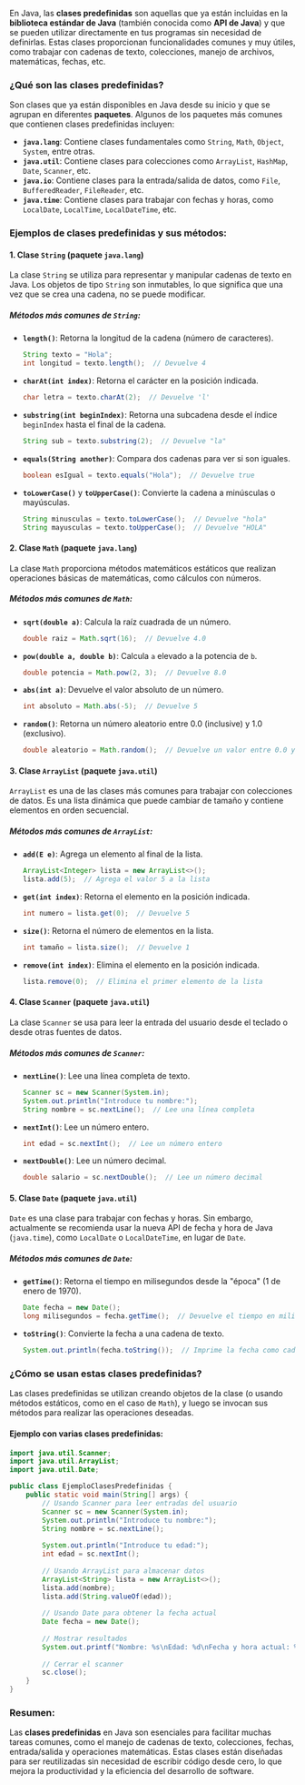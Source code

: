 En Java, las **clases predefinidas** son aquellas que ya están incluidas en la **biblioteca estándar de Java** (también conocida como **API de Java**) y que se pueden utilizar directamente en tus programas sin necesidad de definirlas. Estas clases proporcionan funcionalidades comunes y muy útiles, como trabajar con cadenas de texto, colecciones, manejo de archivos, matemáticas, fechas, etc.

### ¿Qué son las clases predefinidas?

Son clases que ya están disponibles en Java desde su inicio y que se agrupan en diferentes **paquetes**. Algunos de los paquetes más comunes que contienen clases predefinidas incluyen:

- **`java.lang`**: Contiene clases fundamentales como `String`, `Math`, `Object`, `System`, entre otras.
- **`java.util`**: Contiene clases para colecciones como `ArrayList`, `HashMap`, `Date`, `Scanner`, etc.
- **`java.io`**: Contiene clases para la entrada/salida de datos, como `File`, `BufferedReader`, `FileReader`, etc.
- **`java.time`**: Contiene clases para trabajar con fechas y horas, como `LocalDate`, `LocalTime`, `LocalDateTime`, etc.

### Ejemplos de clases predefinidas y sus métodos:

#### 1. **Clase `String` (paquete `java.lang`)**

La clase `String` se utiliza para representar y manipular cadenas de texto en Java. Los objetos de tipo `String` son inmutables, lo que significa que una vez que se crea una cadena, no se puede modificar.

##### Métodos más comunes de `String`:

- **`length()`**: Retorna la longitud de la cadena (número de caracteres).
    ```java
    String texto = "Hola";
    int longitud = texto.length();  // Devuelve 4
    ```
    
- **`charAt(int index)`**: Retorna el carácter en la posición indicada.
    ```java
    char letra = texto.charAt(2);  // Devuelve 'l'
    ```
    
- **`substring(int beginIndex)`**: Retorna una subcadena desde el índice `beginIndex` hasta el final de la cadena.
    ```java
    String sub = texto.substring(2);  // Devuelve "la"
    ```
    
- **`equals(String another)`**: Compara dos cadenas para ver si son iguales.
    ```java
    boolean esIgual = texto.equals("Hola");  // Devuelve true
    ```
    
- **`toLowerCase()`** y **`toUpperCase()`**: Convierte la cadena a minúsculas o mayúsculas.
    ```java
    String minusculas = texto.toLowerCase();  // Devuelve "hola"
    String mayusculas = texto.toUpperCase();  // Devuelve "HOLA"
    ```

#### 2. **Clase `Math` (paquete `java.lang`)**

La clase `Math` proporciona métodos matemáticos estáticos que realizan operaciones básicas de matemáticas, como cálculos con números.
##### Métodos más comunes de `Math`:

- **`sqrt(double a)`**: Calcula la raíz cuadrada de un número.
    ```java
    double raiz = Math.sqrt(16);  // Devuelve 4.0
    ```
    
- **`pow(double a, double b)`**: Calcula `a` elevado a la potencia de `b`.
    ```java
    double potencia = Math.pow(2, 3);  // Devuelve 8.0
    ```
    
- **`abs(int a)`**: Devuelve el valor absoluto de un número.
    ```java
    int absoluto = Math.abs(-5);  // Devuelve 5
    ```
    
- **`random()`**: Retorna un número aleatorio entre 0.0 (inclusive) y 1.0 (exclusivo).
    ```java
    double aleatorio = Math.random();  // Devuelve un valor entre 0.0 y 1.0
    ```

#### 3. **Clase `ArrayList` (paquete `java.util`)**

`ArrayList` es una de las clases más comunes para trabajar con colecciones de datos. Es una lista dinámica que puede cambiar de tamaño y contiene elementos en orden secuencial.
##### Métodos más comunes de `ArrayList`:

- **`add(E e)`**: Agrega un elemento al final de la lista.
    ```java
    ArrayList<Integer> lista = new ArrayList<>();
    lista.add(5);  // Agrega el valor 5 a la lista
    ```
    
- **`get(int index)`**: Retorna el elemento en la posición indicada.
    ```java
    int numero = lista.get(0);  // Devuelve 5
    ```
    
- **`size()`**: Retorna el número de elementos en la lista.
    ```java
    int tamaño = lista.size();  // Devuelve 1
    ```
    
- **`remove(int index)`**: Elimina el elemento en la posición indicada.
    ```java
    lista.remove(0);  // Elimina el primer elemento de la lista
    ```

#### 4. **Clase `Scanner` (paquete `java.util`)**
La clase `Scanner` se usa para leer la entrada del usuario desde el teclado o desde otras fuentes de datos.
##### Métodos más comunes de `Scanner`:

- **`nextLine()`**: Lee una línea completa de texto.
    ```java
    Scanner sc = new Scanner(System.in);
    System.out.println("Introduce tu nombre:");
    String nombre = sc.nextLine();  // Lee una línea completa
    ```
    
- **`nextInt()`**: Lee un número entero.
    ```java
    int edad = sc.nextInt();  // Lee un número entero
    ```
    
- **`nextDouble()`**: Lee un número decimal.
    ```java
    double salario = sc.nextDouble();  // Lee un número decimal
    ```
#### 5. **Clase `Date` (paquete `java.util`)**

`Date` es una clase para trabajar con fechas y horas. Sin embargo, actualmente se recomienda usar la nueva API de fecha y hora de Java (`java.time`), como `LocalDate` o `LocalDateTime`, en lugar de `Date`.
##### Métodos más comunes de `Date`:

- **`getTime()`**: Retorna el tiempo en milisegundos desde la "época" (1 de enero de 1970).
    ```java
    Date fecha = new Date();
    long milisegundos = fecha.getTime();  // Devuelve el tiempo en milisegundos
    ```
- **`toString()`**: Convierte la fecha a una cadena de texto.
    
    ```java
    System.out.println(fecha.toString());  // Imprime la fecha como cadena
    ```
### ¿Cómo se usan estas clases predefinidas?

Las clases predefinidas se utilizan creando objetos de la clase (o usando métodos estáticos, como en el caso de `Math`), y luego se invocan sus métodos para realizar las operaciones deseadas.
#### Ejemplo con varias clases predefinidas:

```java
import java.util.Scanner;
import java.util.ArrayList;
import java.util.Date;

public class EjemploClasesPredefinidas {
    public static void main(String[] args) {
        // Usando Scanner para leer entradas del usuario
        Scanner sc = new Scanner(System.in);
        System.out.println("Introduce tu nombre:");
        String nombre = sc.nextLine();
        
        System.out.println("Introduce tu edad:");
        int edad = sc.nextInt();
        
        // Usando ArrayList para almacenar datos
        ArrayList<String> lista = new ArrayList<>();
        lista.add(nombre);
        lista.add(String.valueOf(edad));
        
        // Usando Date para obtener la fecha actual
        Date fecha = new Date();
        
        // Mostrar resultados
        System.out.printf("Nombre: %s\nEdad: %d\nFecha y hora actual: %s\n", lista.get(0), Integer.parseInt(lista.get(1)), fecha.toString());
        
        // Cerrar el scanner
        sc.close();
    }
}
```
### Resumen:
Las **clases predefinidas** en Java son esenciales para facilitar muchas tareas comunes, como el manejo de cadenas de texto, colecciones, fechas, entrada/salida y operaciones matemáticas. Estas clases están diseñadas para ser reutilizadas sin necesidad de escribir código desde cero, lo que mejora la productividad y la eficiencia del desarrollo de software.